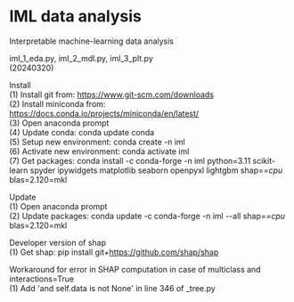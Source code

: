 # IML data analysis
Interpretable machine-learning data analysis  
  
iml_1_eda.py, iml_2_mdl.py, iml_3_plt.py  
(20240320)  

Install  
(1)  Install git from: https://www.git-scm.com/downloads  
(2)  Install miniconda from: https://docs.conda.io/projects/miniconda/en/latest/  
(3)  Open anaconda prompt  
(4)  Update conda: conda update conda  
(5)  Setup new environment: conda create -n iml  
(6)  Activate new environment: conda activate iml  
(7)  Get packages: conda install -c conda-forge -n iml python=3.11 scikit-learn spyder ipywidgets matplotlib seaborn openpyxl lightgbm shap=*=cpu* blas=2.120=mkl  
  
Update  
(1)  Open anaconda prompt  
(2)  Update packages: conda update -c conda-forge -n iml --all shap=*=cpu* blas=2.120=mkl  
  
Developer version of shap  
(1)  Get shap: pip install git+https://github.com/shap/shap  
  
Workaround for error in SHAP computation in case of multiclass and interactions=True  
(1) Add 'and self.data is not None' in line 346 of _tree.py  
  
